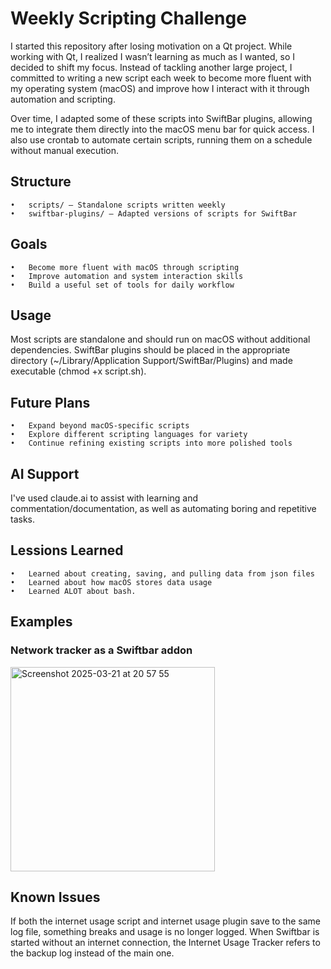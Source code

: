 # Weekly Scripting Challenge

I started this repository after losing motivation on a Qt project. While working with Qt, I realized I wasn’t learning as much as I wanted, so I decided to shift my focus. 
Instead of tackling another large project, I committed to writing a new script each week to become more fluent with my operating system (macOS) and improve how I interact with it through automation and scripting.

Over time, I adapted some of these scripts into SwiftBar plugins, allowing me to integrate them directly into the macOS menu bar for quick access.
I also use crontab to automate certain scripts, running them on a schedule without manual execution.

## Structure
	•	scripts/ – Standalone scripts written weekly
	•	swiftbar-plugins/ – Adapted versions of scripts for SwiftBar

## Goals
	•	Become more fluent with macOS through scripting
	•	Improve automation and system interaction skills
	•	Build a useful set of tools for daily workflow

## Usage

Most scripts are standalone and should run on macOS without additional dependencies. 
SwiftBar plugins should be placed in the appropriate directory (~/Library/Application Support/SwiftBar/Plugins) and made executable (chmod +x script.sh).

## Future Plans
	•	Expand beyond macOS-specific scripts
	•	Explore different scripting languages for variety
	•	Continue refining existing scripts into more polished tools

## AI Support
  I've used claude.ai to assist with learning and commentation/documentation, as well as automating boring and repetitive tasks.

## Lessions Learned
	•	Learned about creating, saving, and pulling data from json files
	•	Learned about how macOS stores data usage
	•	Learned ALOT about bash.

 ## Examples

### Network tracker as a Swiftbar addon
<img width="327" alt="Screenshot 2025-03-21 at 20 57 55" src="https://github.com/user-attachments/assets/72a35ab8-92d3-429f-9c43-62038f5589d8" />

## Known Issues
If both the internet usage script and internet usage plugin save to the same log file, something breaks and usage is no longer logged.
When Swiftbar is started without an internet connection, the Internet Usage Tracker refers to the backup log instead of the main one.
